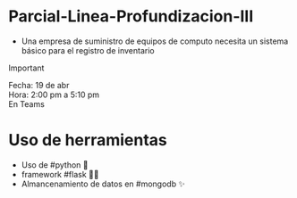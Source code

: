 # Parcial-Linea-Profundizacion-III
* Una empresa de suministro de equipos de computo necesita un sistema básico para el registro de inventario

> [!IMPORTANT]
> Fecha: 19 de abr <br>
> Hora: 2:00 pm a 5:10 pm <br>
> En Teams <br>


# Uso de herramientas
* Uso de #python 🐍
* framework #flask 👩‍💻
* Almancenamiento de datos en #mongodb ✨
